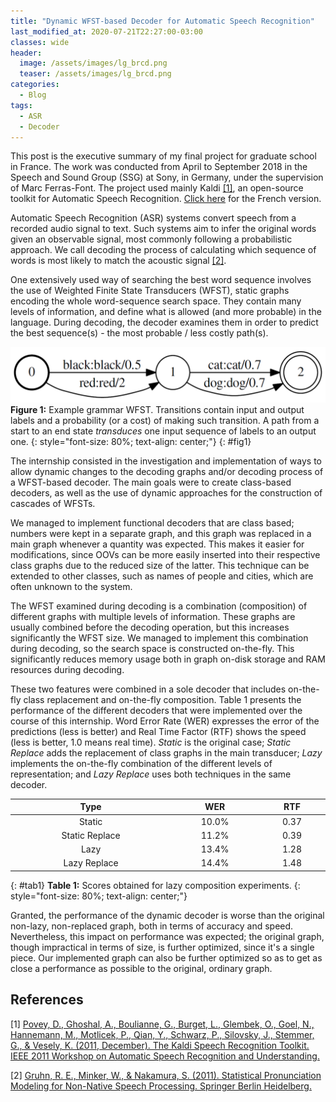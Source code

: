 ```yaml
---
title: "Dynamic WFST-based Decoder for Automatic Speech Recognition"
last_modified_at: 2020-07-21T22:27:00-03:00
classes: wide
header:
  image: /assets/images/lg_brcd.png
  teaser: /assets/images/lg_brcd.png
categories:
  - Blog
tags:
  - ASR
  - Decoder
---
```


<style>
table:nth-of-type(1) {
    display:table;
    width:100%;
}
</style>

This post is the executive summary of my final project for graduate school in France. The work was conducted from April to September 2018 in the Speech and Sound Group (SSG) at Sony, in Germany, under the supervision of Marc Ferras-Font. The project used mainly Kaldi [[1]](#references), an open-source toolkit for Automatic Speech Recognition. [Click here](https://github.com/orsdanilo/asr-dynamic-wfst-decoder/tree/master/executive_summary_FR) for the French version. 

Automatic Speech Recognition (ASR) systems convert speech from a recorded audio signal to text. Such systems aim to infer the original words given an observable signal, most commonly following a probabilistic approach. We call decoding the process of calculating which sequence of words is most likely to match the acoustic signal [[2]](#references).

One extensively used way of searching the best word sequence involves the use of Weighted Finite State Transducers (WFST), static graphs encoding the whole word-sequence search space. They contain many levels of information, and define what is allowed (and more probable) in the language. During decoding, the decoder examines them in order to predict the best sequence(s) - the most probable / less costly path(s).

![Example grammar WFST](/assets/images/grammar_brcd.png)
**Figure 1:** Example grammar WFST. Transitions contain input and output labels and a probability (or a cost) of making such transition. 
A path from a start to an end state *transduces* one input sequence of labels to an output one.
{: style="font-size: 80%; text-align: center;"}
{: #fig1}

The internship consisted in the investigation and implementation of ways to allow dynamic changes to the decoding graphs and/or decoding process of a WFST-based decoder. The main goals were to create class-based decoders, as well as the use of dynamic approaches for the construction of cascades of WFSTs.

We managed to implement functional decoders that are class based; numbers were kept in a separate graph, and this graph was replaced in a main graph whenever a quantity was expected. This makes it easier for modifications, since OOVs can be more easily inserted into their respective class graphs due to the reduced size of the latter. This technique can be extended to other classes, such as names of people and cities, which are often unknown to the system.

The WFST examined during decoding is a combination (composition) of different graphs with multiple levels of information. These graphs are usually combined before the decoding operation, but this increases significantly the WFST size. We managed to implement this combination during decoding, so the search space is constructed on-the-fly. This significantly reduces memory usage both in graph on-disk storage and RAM resources during decoding. 

These two features were combined in a sole decoder that includes on-the-fly class replacement and on-the-fly composition. Table 1 presents the performance of the different decoders that were implemented over the course of this internship. Word Error Rate (WER) expresses the error of the predictions (less is better) and Real Time Factor (RTF) shows the speed (less is better, 1.0 means real time). *Static* is the original case; *Static Replace* adds the replacement of class graphs in the main transducer; *Lazy* implements the on-the-fly combination of the different levels of representation; and *Lazy Replace* uses both techniques in the same decoder.

| Type | WER | RTF |
|:---:|:---:|:---:|
| Static | 10.0% | 0.37 |
| Static Replace | 11.2% | 0.39 |
| Lazy | 13.4% | 1.28 |
| Lazy Replace | 14.4% | 1.48 |
{: #tab1}
**Table 1:** Scores obtained for lazy composition experiments.
{: style="font-size: 80%; text-align: center;"}

Granted, the performance of the dynamic decoder is worse than the original non-lazy, non-replaced graph, both in terms of accuracy and speed. Nevertheless, this impact on performance was expected; the original graph, though impractical in terms of size, is further optimized, since it's a single piece. Our implemented graph can also be further optimized so as to get as close a performance as possible to the original, ordinary graph.

## References

[1] [Povey, D., Ghoshal, A., Boulianne, G., Burget, L., Glembek, O., Goel, N., Hannemann, M., Motlicek, P., Qian, Y., Schwarz, P., Silovsky, J., Stemmer, G., & Vesely, K. (2011, December). The Kaldi Speech Recognition Toolkit. IEEE 2011 Workshop on Automatic Speech Recognition and Understanding.](https://infoscience.epfl.ch/record/192584/files/Povey_ASRU2011_2011.pdf)

[2] [Gruhn, R. E., Minker, W., & Nakamura, S. (2011). Statistical Pronunciation Modeling for Non-Native Speech Processing. Springer Berlin Heidelberg.](https://books.google.com.br/books?hl=pt-BR&lr=&id=H_rGeqqaulYC&oi=fnd&pg=PR3&dq=Gruhn,+R.+E.,+Minker,+W.,+%26+Nakamura,+S.+(2011).+Statistical+Pronunciation+Modeling+for+Non-Native+Speech+Processing.+Springer+Berlin+Heidelberg.&ots=fvEiLQNOnn&sig=xEkxaP7JGRYzddwxUg-6GQMEHN8#v=onepage&q=Gruhn%2C%20R.%20E.%2C%20Minker%2C%20W.%2C%20%26%20Nakamura%2C%20S.%20(2011).%20Statistical%20Pronunciation%20Modeling%20for%20Non-Native%20Speech%20Processing.%20Springer%20Berlin%20Heidelberg.&f=false)
